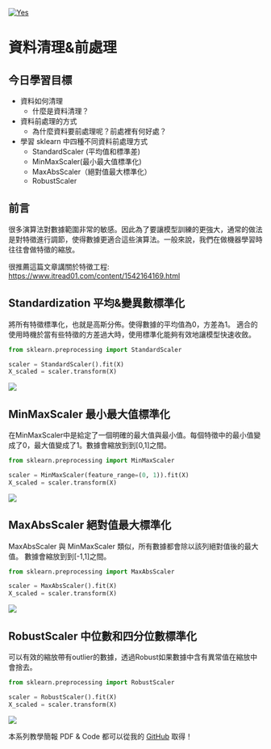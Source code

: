 [![Yes](https://img.youtube.com/vi/P42GqxCXkY8/0.jpg)](https://www.youtube.com/watch?v=P42GqxCXkY8)

# 資料清理&前處理
## 今日學習目標
- 資料如何清理
    - 什麼是資料清理？
- 資料前處理的方式
    - 為什麼資料要前處理呢？前處裡有何好處？
- 學習 sklearn 中四種不同資料前處理方式
    - StandardScaler (平均值和標準差)
    - MinMaxScaler(最小最大值標準化)
    - MaxAbsScaler（絕對值最大標準化）
    - RobustScaler

## 前言
很多演算法對數據範圍非常的敏感。因此為了要讓模型訓練的更強大，通常的做法是對特徵進行調節，使得數據更適合這些演算法。一般來說，我們在做機器學習時往往會做特徵的縮放。

很推薦這篇文章講關於特徵工程: https://www.itread01.com/content/1542164169.html

## Standardization 平均&變異數標準化
將所有特徵標準化，也就是高斯分佈。使得數據的平均值為0，方差為1。
適合的使用時機於當有些特徵的方差過大時，使用標準化能夠有效地讓模型快速收斂。

```python
from sklearn.preprocessing import StandardScaler

scaler = StandardScaler().fit(X)
X_scaled = scaler.transform(X)
```

![](https://i.imgur.com/2jFW8C8.png)

## MinMaxScaler 最小最大值標準化
在MinMaxScaler中是給定了一個明確的最大值與最小值。每個特徵中的最小值變成了0，最大值變成了1。數據會縮放到到[0,1]之間。

```python
from sklearn.preprocessing import MinMaxScaler

scaler = MinMaxScaler(feature_range=(0, 1)).fit(X)
X_scaled = scaler.transform(X)
```

![](https://i.imgur.com/vvNAYMv.png)

## MaxAbsScaler 絕對值最大標準化
MaxAbsScaler 與 MinMaxScaler 類似，所有數據都會除以該列絕對值後的最大值。
數據會縮放到到[-1,1]之間。

```python
from sklearn.preprocessing import MaxAbsScaler

scaler = MaxAbsScaler().fit(X)
X_scaled = scaler.transform(X)
```

![](https://i.imgur.com/LnjE3OC.png)

## RobustScaler 中位數和四分位數標準化
可以有效的縮放帶有outlier的數據，透過Robust如果數據中含有異常值在縮放中會捨去。

```python
from sklearn.preprocessing import RobustScaler

scaler = RobustScaler().fit(X)
X_scaled = scaler.transform(X)
```

![](https://i.imgur.com/jTS0y01.png)



本系列教學簡報 PDF & Code 都可以從我的 [GitHub](https://github.com/andy6804tw/2020-12th-ironman) 取得！